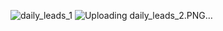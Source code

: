 ![daily_leads_1](https://github.com/mondalsudipta/LeetCode-Practice-Solutions/assets/69045975/e3f0119f-a876-42ac-8d76-2ea2ff0efab6)
![Uploading daily_leads_2.PNG…]()
